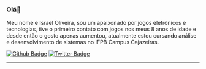 ### Olá👋
Meu nome e Israel Oliveira, sou um apaixonado por jogos eletrônicos e tecnologias,
tive o primeiro contato com jogos nos meus 8 anos de idade e desde então o gosto apenas aumentou,
atualmente estou cursando análise e desenvolvimento de sistemas no IFPB Campus Cajazeiras.

[![Github Badge](https://img.shields.io/badge/-Github-000?style=flat-square&logo=Github&logoColor=white&link=https://github.com/raedman90)](https://github.com/raedman90)
[![Twitter Badge](https://img.shields.io/badge/-Twitter-1ca0f1?style=flat-square&labelColor=1ca0f1&logo=twitter&logoColor=white&link=https://twitter.com/IsraelIFPB)](https://twitter.com/IsraelIFPB)

<hr>

<!--
**raedman90/raedman90** is a ✨ _special_ ✨ repository because its `README.md` (this file) appears on your GitHub profile.

Here are some ideas to get you started:

- 🔭 I’m currently working on ...
- 🌱 I’m currently learning ...
- 👯 I’m looking to collaborate on ...
- 🤔 I’m looking for help with ...
- 💬 Ask me about ...
- 📫 How to reach me: ...
- 😄 Pronouns: ...
- ⚡ Fun fact: ...
-->
